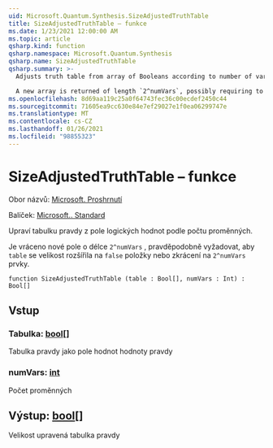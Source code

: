 ```yaml
---
uid: Microsoft.Quantum.Synthesis.SizeAdjustedTruthTable
title: SizeAdjustedTruthTable – funkce
ms.date: 1/23/2021 12:00:00 AM
ms.topic: article
qsharp.kind: function
qsharp.namespace: Microsoft.Quantum.Synthesis
qsharp.name: SizeAdjustedTruthTable
qsharp.summary: >-
  Adjusts truth table from array of Booleans according to number of variables

  A new array is returned of length `2^numVars`, possibly requiring to extend `table`'s size with `false` entries or truncating it to `2^numVars` elements.
ms.openlocfilehash: 8d69aa119c25a0f64743fec36c00ecdef2450c44
ms.sourcegitcommit: 71605ea9cc630e84e7ef29027e1f0ea06299747e
ms.translationtype: MT
ms.contentlocale: cs-CZ
ms.lasthandoff: 01/26/2021
ms.locfileid: "98855323"
---
```

# <a name="sizeadjustedtruthtable-function"></a>SizeAdjustedTruthTable – funkce

Obor názvů: [Microsoft. Proshrnutí](xref:Microsoft.Quantum.Synthesis)

Balíček: [Microsoft.. Standard](https://nuget.org/packages/Microsoft.Quantum.Standard)


Upraví tabulku pravdy z pole logických hodnot podle počtu proměnných.

Je vráceno nové pole o délce `2^numVars` , pravděpodobně vyžadovat, aby `table` se velikost rozšířila na `false` položky nebo zkrácení na `2^numVars` prvky.

```qsharp
function SizeAdjustedTruthTable (table : Bool[], numVars : Int) : Bool[]
```


## <a name="input"></a>Vstup

### <a name="table--bool"></a>Tabulka: [bool](xref:microsoft.quantum.lang-ref.bool)[]

Tabulka pravdy jako pole hodnot hodnoty pravdy


### <a name="numvars--int"></a>numVars: [int](xref:microsoft.quantum.lang-ref.int)

Počet proměnných



## <a name="output--bool"></a>Výstup: [bool](xref:microsoft.quantum.lang-ref.bool)[]

Velikost upravená tabulka pravdy